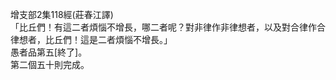 增支部2集118經(莊春江譯)  
「比丘們！有這二者煩惱不增長，哪二者呢？對非律作非律想者，以及對合律作合律想者，比丘們！這是二者煩惱不增長。」  
愚者品第五[終了]。  
第二個五十則完成。  
  
  
